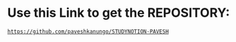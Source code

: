 # Use this Link to get the REPOSITORY:
 [`https://github.com/paveshkanungo/STUDYNOTION-PAVESH`](https://github.com/paveshkanungo/STUDYNOTION-PAVESH)
